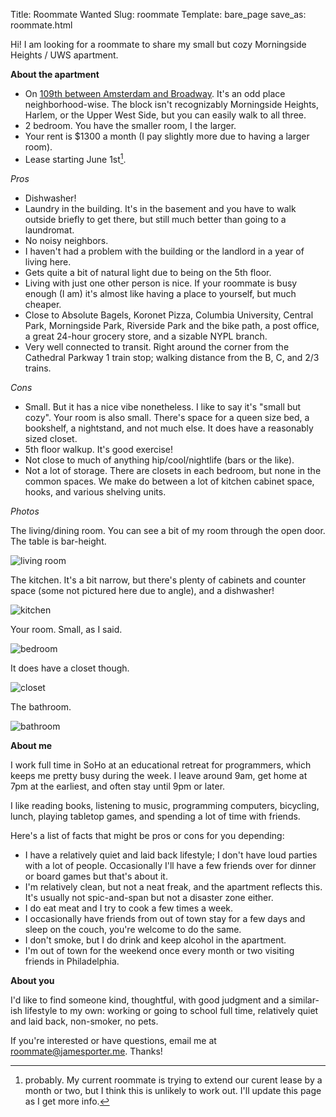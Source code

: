 Title: Roommate Wanted
Slug: roommate
Template: bare_page
save_as: roommate.html

Hi! I am looking for a roommate to share my small but cozy Morningside
Heights / UWS apartment.

**About the apartment**

  - On
    [109th between Amsterdam and Broadway](https://www.google.com/maps/search/109th+between+amsterdam+and+broadway+new+york+city). It's
    an odd place neighborhood-wise. The block isn't
    recognizably Morningside Heights, Harlem, or the Upper West
    Side, but you can easily walk to all three.
  - 2 bedroom. You have the smaller room, I the larger.
  - Your rent is $1300 a month (I pay slightly more due to having a
    larger room).
  - Lease starting June 1st[^1].

*Pros*

  - Dishwasher!
  - Laundry in the building. It's in the basement and you have to walk
    outside briefly to get there, but still much better than going to a
    laundromat.
  - No noisy neighbors.
  - I haven't had a problem with the building or the landlord in a
    year of living here.
  - Gets quite a bit of natural light due to being on the 5th floor.
  - Living with just one other person is nice. If your roommate is
    busy enough (I am) it's almost like having a place to yourself,
    but much cheaper.
  - Close to Absolute Bagels, Koronet Pizza, Columbia University,
    Central Park, Morningside Park, Riverside Park and the bike path,
    a post office, a great 24-hour grocery store, and a sizable NYPL
    branch.
  - Very well connected to transit. Right around the corner from the
    Cathedral Parkway 1 train stop; walking distance from the B, C,
    and 2/3 trains.

*Cons*

  - Small. But it has a nice vibe nonetheless. I like to say it's
    "small but cozy". Your room is also small. There's space for a
    queen size bed, a bookshelf, a nightstand, and not much else. It
    does have a reasonably sized closet.
  - 5th floor walkup. It's good exercise!
  - Not close to much of anything hip/cool/nightlife (bars or the
    like).
  - Not a lot of storage. There are closets in each bedroom, but none
    in the common spaces. We make do between a lot of kitchen
    cabinet space, hooks, and various shelving units.

*Photos*

The living/dining room. You can see a bit of my room through the open
door. The table is bar-height.

![living room](/img/apt/living_room.jpg)

The kitchen.  It's a bit narrow, but there's plenty of cabinets and
counter space (some not pictured here due to angle), and a dishwasher!

![kitchen](/img/apt/kitchen.jpg)

Your room. Small, as I said.

![bedroom](/img/apt/bedroom.jpg)

It does have a closet though.

![closet](/img/apt/closet.jpg)

The bathroom.

![bathroom](/img/apt/bathroom.jpg)

**About me**

I work full time in SoHo at an educational retreat for programmers,
which keeps me pretty busy during the week. I leave around 9am, get
home at 7pm at the earliest, and often stay until 9pm or later.

I like reading books, listening to music, programming computers,
bicycling, lunch, playing tabletop games, and spending a lot of time
with friends.

Here's a list of facts that might be pros or cons for you depending:

  - I have a relatively quiet and laid back lifestyle; I don't have
    loud parties with a lot of people. Occasionally I'll have a few
    friends over for dinner or board games but that's about it.
  - I'm relatively clean, but not a neat freak, and the apartment
    reflects this. It's usually not spic-and-span but not a disaster
    zone either.
  - I do eat meat and I try to cook a few times a week.
  - I occasionally have friends from out of town stay for a few days
    and sleep on the couch, you're welcome to do the same.
  - I don't smoke, but I do drink and keep alcohol in the apartment.
  - I'm out of town for the weekend once every month or two visiting
    friends in Philadelphia.


**About you**

I'd like to find someone kind, thoughtful, with good judgment and a
similar-ish lifestyle to my own: working or going to school full time,
relatively quiet and laid back, non-smoker, no pets.

If you're interested or have questions, email me at
[roommate@jamesporter.me](mailto:roommate@jamesporter.me). Thanks!



[^1]: probably. My current roommate is trying to extend our curent
lease by a month or two, but I think this is unlikely to work
out. I'll update this page as I get more info.
